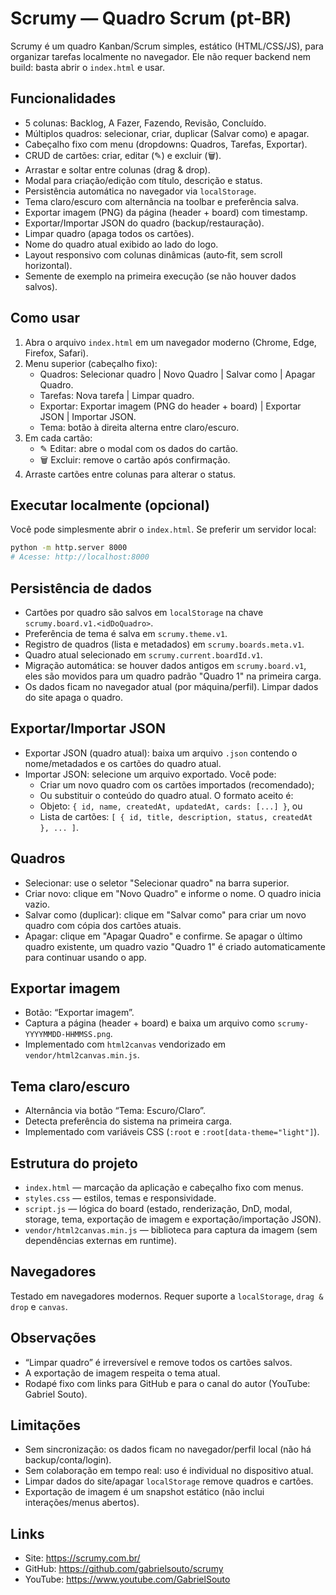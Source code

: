 # Scrumy — Quadro Scrum (pt-BR)

Scrumy é um quadro Kanban/Scrum simples, estático (HTML/CSS/JS), para organizar tarefas localmente no navegador. Ele não requer backend nem build: basta abrir o `index.html` e usar.

## Funcionalidades
- 5 colunas: Backlog, A Fazer, Fazendo, Revisão, Concluído.
- Múltiplos quadros: selecionar, criar, duplicar (Salvar como) e apagar.
- Cabeçalho fixo com menu (dropdowns: Quadros, Tarefas, Exportar).
- CRUD de cartões: criar, editar (✎) e excluir (🗑).
- Arrastar e soltar entre colunas (drag & drop).
- Modal para criação/edição com título, descrição e status.
- Persistência automática no navegador via `localStorage`.
- Tema claro/escuro com alternância na toolbar e preferência salva.
- Exportar imagem (PNG) da página (header + board) com timestamp.
- Exportar/Importar JSON do quadro (backup/restauração).
- Limpar quadro (apaga todos os cartões).
- Nome do quadro atual exibido ao lado do logo.
- Layout responsivo com colunas dinâmicas (auto‑fit, sem scroll horizontal).
- Semente de exemplo na primeira execução (se não houver dados salvos).

## Como usar
1. Abra o arquivo `index.html` em um navegador moderno (Chrome, Edge, Firefox, Safari).
2. Menu superior (cabeçalho fixo):
   - Quadros: Selecionar quadro | Novo Quadro | Salvar como | Apagar Quadro.
   - Tarefas: Nova tarefa | Limpar quadro.
   - Exportar: Exportar imagem (PNG do header + board) | Exportar JSON | Importar JSON.
   - Tema: botão à direita alterna entre claro/escuro.
3. Em cada cartão:
   - ✎ Editar: abre o modal com os dados do cartão.
   - 🗑 Excluir: remove o cartão após confirmação.
4. Arraste cartões entre colunas para alterar o status.

## Executar localmente (opcional)
Você pode simplesmente abrir o `index.html`. Se preferir um servidor local:

```bash
python -m http.server 8000
# Acesse: http://localhost:8000
```

## Persistência de dados
- Cartões por quadro são salvos em `localStorage` na chave `scrumy.board.v1.<idDoQuadro>`.
- Preferência de tema é salva em `scrumy.theme.v1`.
- Registro de quadros (lista e metadados) em `scrumy.boards.meta.v1`.
- Quadro atual selecionado em `scrumy.current.boardId.v1`.
- Migração automática: se houver dados antigos em `scrumy.board.v1`, eles são movidos para um quadro padrão "Quadro 1" na primeira carga.
- Os dados ficam no navegador atual (por máquina/perfil). Limpar dados do site apaga o quadro.

## Exportar/Importar JSON
- Exportar JSON (quadro atual): baixa um arquivo `.json` contendo o nome/metadados e os cartões do quadro atual.
- Importar JSON: selecione um arquivo exportado. Você pode:
  - Criar um novo quadro com os cartões importados (recomendado);
  - Ou substituir o conteúdo do quadro atual.
  O formato aceito é:
  - Objeto: `{ id, name, createdAt, updatedAt, cards: [...] }`, ou
  - Lista de cartões: `[ { id, title, description, status, createdAt }, ... ]`.

## Quadros
- Selecionar: use o seletor "Selecionar quadro" na barra superior.
- Criar novo: clique em "Novo Quadro" e informe o nome. O quadro inicia vazio.
- Salvar como (duplicar): clique em "Salvar como" para criar um novo quadro com cópia dos cartões atuais.
- Apagar: clique em "Apagar Quadro" e confirme. Se apagar o último quadro existente, um quadro vazio "Quadro 1" é criado automaticamente para continuar usando o app.

## Exportar imagem
- Botão: “Exportar imagem”.
- Captura a página (header + board) e baixa um arquivo como `scrumy-YYYYMMDD-HHMMSS.png`.
- Implementado com `html2canvas` vendorizado em `vendor/html2canvas.min.js`.

## Tema claro/escuro
- Alternância via botão “Tema: Escuro/Claro”.
- Detecta preferência do sistema na primeira carga.
- Implementado com variáveis CSS (`:root` e `:root[data-theme="light"]`).

## Estrutura do projeto
- `index.html` — marcação da aplicação e cabeçalho fixo com menus.
- `styles.css` — estilos, temas e responsividade.
- `script.js` — lógica do board (estado, renderização, DnD, modal, storage, tema, exportação de imagem e exportação/importação JSON).
- `vendor/html2canvas.min.js` — biblioteca para captura da imagem (sem dependências externas em runtime).

## Navegadores
Testado em navegadores modernos. Requer suporte a `localStorage`, `drag & drop` e `canvas`.

## Observações
- “Limpar quadro” é irreversível e remove todos os cartões salvos.
- A exportação de imagem respeita o tema atual.
- Rodapé fixo com links para GitHub e para o canal do autor (YouTube: Gabriel Souto).

## Limitações
- Sem sincronização: os dados ficam no navegador/perfil local (não há backup/conta/login).
- Sem colaboração em tempo real: uso é individual no dispositivo atual.
- Limpar dados do site/apagar `localStorage` remove quadros e cartões.
- Exportação de imagem é um snapshot estático (não inclui interações/menus abertos).

## Links
- Site: https://scrumy.com.br/
- GitHub: https://github.com/gabrielsouto/scrumy
- YouTube: https://www.youtube.com/GabrielSouto
